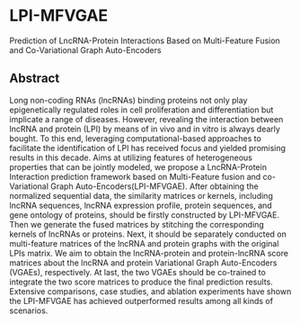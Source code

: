 # LPI-MFVGAE
Prediction of LncRNA-Protein Interactions Based on Multi-Feature Fusion and Co-Variational Graph Auto-Encoders
## Abstract
Long non-coding RNAs (lncRNAs) binding proteins not only play epigenetically regulated roles in cell proliferation and differentiation but implicate a range of diseases. However, revealing the interaction between lncRNA and protein (LPI) by means of in vivo and in vitro is always dearly bought. To this end, leveraging computational-based approaches to facilitate the identification of LPI has received focus and yielded promising results in this decade. Aims at utilizing features of heterogeneous properties that can be jointly modeled, we propose a LncRNA-Protein Interaction prediction framework based on Multi-Feature fusion and co-Variational Graph Auto-Encoders(LPI-MFVGAE). After obtaining the normalized sequential data, the similarity matrices or kernels, including lncRNA sequences, lncRNA expression profile, protein sequences, and gene ontology of proteins, should be firstly constructed by LPI-MFVGAE. Then we generate the fused matrices by stitching the corresponding kernels of lncRNAs or proteins. Next, it should be separately conducted on multi-feature matrices of the lncRNA and protein graphs with the original LPIs matrix. We aim to obtain the lncRNA-protein and protein-lncRNA score matrices about the lncRNA and protein Variational Graph Auto-Encoders (VGAEs), respectively. At last, the two VGAEs should be co-trained to integrate the two score matrices to produce the final prediction results. Extensive comparisons, case studies, and ablation experiments have shown the LPI-MFVGAE has achieved outperformed results among all kinds of scenarios.
